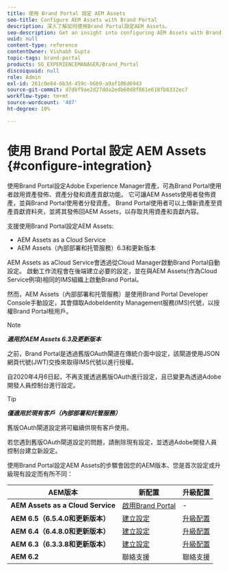 ```yaml
---
title: 使用 Brand Portal 設定 AEM Assets
seo-title: Configure AEM Assets with Brand Portal
description: 深入了解如何使用Brand Portal設定AEM Assets。
seo-description: Get an insight into configuring AEM Assets with Brand Portal.
uuid: null
content-type: reference
contentOwner: Vishabh Gupta
topic-tags: brand-portal
products: SG_EXPERIENCEMANAGER/Brand_Portal
discoiquuid: null
role: Admin
exl-id: 261c0e84-6b3d-459c-b6b9-a9af106d6943
source-git-commit: d7dbf9ae2d27dda2edb60d8f861e618fb6332ec7
workflow-type: tm+mt
source-wordcount: '407'
ht-degree: 10%

---
```


# 使用 Brand Portal 設定 AEM Assets {#configure-integration}

使用Brand Portal設定Adobe Experience Manager資產，可為Brand Portal使用者啟用資產發佈、資產分發和資產貢獻功能。 它可讓AEM Assets使用者發佈資產，並與Brand Portal使用者分發資產。 Brand Portal使用者可以上傳新資產至資產貢獻資料夾，並將其發佈回AEM Assets，以存取共用資產和貢獻內容。

支援使用Brand Portal設定AEM Assets:

* AEM Assets as a Cloud Service 
* AEM Assets（內部部署和托管服務）6.3和更新版本

AEM Assets as aCloud Service會透過從Cloud Manager啟動Brand Portal自動設定。 啟動工作流程會在後端建立必要的設定，並在與AEM Assets(作為Cloud Service例項)相同的IMS組織上啟動Brand Portal。

然而，AEM Assets（內部部署和托管服務）是使用Brand Portal Developer Console手動設定，其會擷取AdobeIdentity Management服務(IMS)代號，以授權Brand Portal租用戶。

>[!NOTE]
>
>***適用於AEM Assets 6.3及更新版本***
>
>之前，Brand Portal是透過舊版OAuth閘道在傳統介面中設定，該閘道使用JSON網頁代號(JWT)交換來取得IMS代號以進行授權。
>
>自2020年4月6日起，不再支援透過舊版OAuth進行設定，且已變更為透過Adobe開發人員控制台進行設定。


>[!TIP]
>
>***僅適用於現有客戶（內部部署和托管服務）***
>
>舊版OAuth閘道設定將可繼續供現有客戶使用。
>
>若您遇到舊版OAuth閘道設定的問題，請刪除現有設定，並透過Adobe開發人員控制台建立新設定。

使用Brand Portal設定AEM Assets的步驟會因您的AEM版本、您是首次設定或升級現有設定而有所不同：

| **AEM版本** | **新配置** | **升級配置** |
|---|---|---|
| **AEM Assets as a Cloud Service** | [啟用Brand Portal](https://experienceleague.adobe.com/docs/experience-manager-cloud-service/assets/brand-portal/configure-aem-assets-with-brand-portal.html) | - |
| **AEM 6.5（6.5.4.0和更新版本）** | [建立設定](https://experienceleague.adobe.com/docs/experience-manager-65/assets/brandportal/configure-aem-assets-with-brand-portal.html) | [升級配置](https://experienceleague.adobe.com/docs/experience-manager-65/assets/brandportal/configure-aem-assets-with-brand-portal.html#upgrade-integration-65) |
| **AEM 6.4（6.4.8.0和更新版本）** | [建立設定](https://experienceleague.adobe.com/docs/experience-manager-64/assets/brandportal/configure-aem-assets-with-brand-portal.html) | [升級配置](https://experienceleague.adobe.com/docs/experience-manager-64/assets/brandportal/configure-aem-assets-with-brand-portal.html#upgrade-integration-64) |
| **AEM 6.3（6.3.3.8和更新版本）** | [建立設定](https://helpx.adobe.com/tw/experience-manager/6-3/assets/using/brand-portal-configuring-integration.html) | [升級配置](https://helpx.adobe.com/tw/experience-manager/6-3/assets/using/brand-portal-configuring-integration.html#Upgradeconfiguration) |
| **AEM 6.2** | 聯絡支援 | 聯絡支援 |
